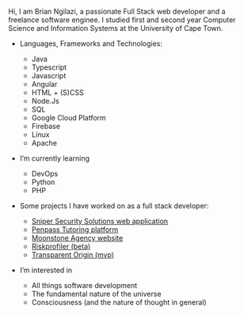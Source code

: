 Hi, I am Brian Ngilazi, a passionate Full Stack web developer and a freelance software enginee.
I studied first and second year Computer Science and Information Systems at the University of Cape Town.
  
- Languages, Frameworks and Technologies:
  - Java
  - Typescript
  - Javascript
  - Angular
  - HTML + (S)CSS
  - Node.Js
  - SQL
  - Google Cloud Platform
  - Firebase
  - Linux
  - Apache
  
- I’m currently learning
  - DevOps
  - Python
  - PHP
  
- Some projects I have worked on as a full stack developer:
  - [Sniper Security Solutions web application](https://snipersecurity.co.za/home)
  - [Penpass Tutoring platform](https://penpass.net)
  - [Moonstone Agency website](https://moonstoneagency.co.za)
  - [Riskprofiler (beta)](https://risk-profiler-e123a--preview-r230f3j5.web.app/)
  - [Transparent Origin (mvp)](https://transparent-origins.web.app/home)


- I’m interested in
  - All things software development
  - The fundamental nature of the universe
  - Consciousness (and the nature of thought in general)
